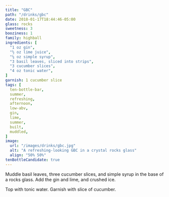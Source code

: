 ```yaml
---
title: "GBC"
path: "/drinks/gbc"
date: 2018-01-17T18:44:46-05:00
glass: rocks
sweetness: 3
booziness: 1
family: highball
ingredients: [
  "1 oz gin",
  "½ oz lime juice",
  "¼ oz simple syrup",
  "3 basil leaves, sliced into strips",
  "3 cucumber slices",
  "4 oz tonic water",
]
garnish: 1 cucumber slice
tags: [
  ten-bottle-bar,
  summer,
  refreshing,
  afternoon,
  low-abv,
  gin,
  lime,
  summer,
  built,
  muddled,
]
image:
  url: "/images/drinks/gbc.jpg"
  alt: "A refreshing-looking GBC in a crystal rocks glass"
  align: "50% 50%"
tenBottleCandidate: true
---
```

Muddle basil leaves, three cucumber slices, and simple syrup in the base of a rocks glass.
Add the gin and lime, and crushed ice.

Top with tonic water.
Garnish with slice of cucumber.
